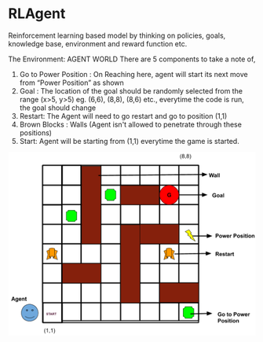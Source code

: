# RLAgent
Reinforcement learning based model by thinking on policies, goals, knowledge base, environment and reward function etc.

The Environment: AGENT WORLD
There are 5 components to take a note of,
1. Go to Power Position : On Reaching here, agent will start its next move
from “Power Position” as shown
2. Goal : The location of the goal should be randomly selected from the range
(x>5, y>5) eg. (6,6), (8,8), (8,6) etc., everytime the code is run, the goal
should change
3. Restart: The Agent will need to go restart and go to position (1,1)
4. Brown Blocks : Walls (Agent isn't allowed to penetrate through these
positions)
5. Start: Agent will be starting from (1,1) everytime the game is started.

![alt text](https://github.com/sachintyagidev/RLAgent/blob/main/img/env.png?raw=true)
